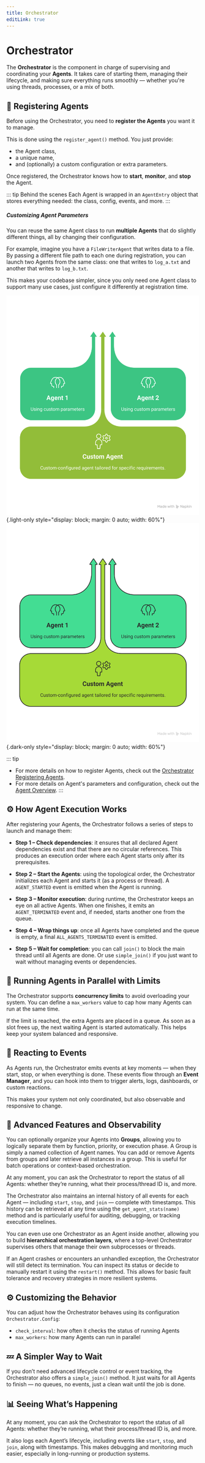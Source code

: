 ```yaml
---
title: Orchestrator
editLink: true
---
```


# Orchestrator

The **Orchestrator** is the component in charge of supervising and coordinating your **Agents**. It takes care of starting them, managing their lifecycle, and making sure everything runs smoothly — whether you're using threads, processes, or a mix of both.

## 👥 Registering Agents

Before using the Orchestrator, you need to **register the Agents** you want it to manage.

This is done using the `register_agent()` method. You just provide:

- the Agent class,
- a unique name,
- and (optionally) a custom configuration or extra parameters.

Once registered, the Orchestrator knows how to **start**, **monitor**, and **stop** the Agent.

::: tip Behind the scenes
Each Agent is wrapped in an `AgentEntry` object that stores everything needed: the class, config, events, and more.
:::

##### Customizing Agent Parameters

You can reuse the same Agent class to run **multiple Agents** that do slightly different things, all by changing their configuration.

For example, imagine you have a `FileWriterAgent` that writes data to a file. By passing a different file path to each one during registration, you can launch two Agents from the same class: one that writes to `log_a.txt` and another that writes to `log_b.txt`.

This makes your codebase simpler, since you only need one Agent class to support many use cases, just configure it differently at registration time.

![alt text](./example1_l.svg){.light-only style="display: block; margin: 0 auto; width: 60%"}
![alt text](./example1_d.svg){.dark-only style="display: block; margin: 0 auto; width: 60%"}

::: tip
- For more details on how to register Agents, check out the [Orchestrator Registering Agents](../../orchestrator/index.md#registering-agents).
- For more details on Agent's parameters and configuration, check out the [Agent Overview](../../agents/index.md#overview).
:::

## ⚙️ How Agent Execution Works

After registering your Agents, the Orchestrator follows a series of steps to launch and manage them:

- **Step 1 – Check dependencies**: it ensures that all declared Agent dependencies exist and that there are no circular references. This produces an execution order where each Agent starts only after its prerequisites.

- **Step 2 – Start the Agents**: using the topological order, the Orchestrator initializes each Agent and starts it (as a process or thread). A `AGENT_STARTED` event is emitted when the Agent is running.

- **Step 3 – Monitor execution**: during runtime, the Orchestrator keeps an eye on all active Agents. When one finishes, it emits an `AGENT_TERMINATED` event and, if needed, starts another one from the queue.

- **Step 4 – Wrap things up**: once all Agents have completed and the queue is empty, a final `ALL_AGENTS_TERMINATED` event is emitted.

- **Step 5 – Wait for completion**: you can call `join()` to block the main thread until all Agents are done. Or use `simple_join()` if you just want to wait without managing events or dependencies.

## 🚦 Running Agents in Parallel with Limits

The Orchestrator supports **concurrency limits** to avoid overloading your system. You can define a `max_workers` value to cap how many Agents can run at the same time.

If the limit is reached, the extra Agents are placed in a queue. As soon as a slot frees up, the next waiting Agent is started automatically. This helps keep your system balanced and responsive.

## 🔔 Reacting to Events

As Agents run, the Orchestrator emits events at key moments — when they start, stop, or when everything is done. These events flow through an **Event Manager**, and you can hook into them to trigger alerts, logs, dashboards, or custom reactions.

This makes your system not only coordinated, but also observable and responsive to change.

## 🧱 Advanced Features and Observability

You can optionally organize your Agents into **Groups**, allowing you to logically separate them by function, priority, or execution phase. A Group is simply a named collection of Agent names. You can add or remove Agents from groups and later retrieve all instances in a group. This is useful for batch operations or context-based orchestration.

At any moment, you can ask the Orchestrator to report the status of all Agents: whether they’re running, what their process/thread ID is, and more.

The Orchestrator also maintains an internal history of all events for each Agent — including `start`, `stop`, and `join` — complete with timestamps. This history can be retrieved at any time using the `get_agent_stats(name)` method and is particularly useful for auditing, debugging, or tracking execution timelines.

You can even use one Orchestrator as an Agent inside another, allowing you to build **hierarchical orchestration layers**, where a top-level Orchestrator supervises others that manage their own subprocesses or threads.

If an Agent crashes or encounters an unhandled exception, the Orchestrator will still detect its termination. You can inspect its status or decide to manually restart it using the `restart()` method. This allows for basic fault tolerance and recovery strategies in more resilient systems.

## ⚙️ Customizing the Behavior

You can adjust how the Orchestrator behaves using its configuration `Orchestrator.Config`:

- `check_interval`: how often it checks the status of running Agents
- `max_workers`: how many Agents can run in parallel

## 💤 A Simpler Way to Wait

If you don’t need advanced lifecycle control or event tracking, the Orchestrator also offers a `simple_join()` method. It just waits for all Agents to finish — no queues, no events, just a clean wait until the job is done.

## 📊 Seeing What’s Happening

At any moment, you can ask the Orchestrator to report the status of all Agents: whether they’re running, what their process/thread ID is, and more.

It also logs each Agent’s lifecycle, including events like `start`, `stop`, and `join`, along with timestamps. This makes debugging and monitoring much easier, especially in long-running or production systems.